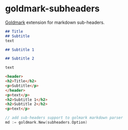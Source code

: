 # goldmark-subheaders

[Goldmark](https://github.com/yuin/goldmark/) extension for markdown sub-headers.

```markdown
## Title
## Subtitle
text

## Subtitle 1

## Subtitle 2

text
```

```html
<header>
<h2>Title</h2>
<p>Subtitle</p>
</header>
<p>text</p>
<h2>Subtitle 1</h2>
<h2>Subtitle 2</h2>
<p>text</p>
```

```go
// add sub-headers support to golmark markdown parser
md := goldmark.New(subheaders.Option)
```
